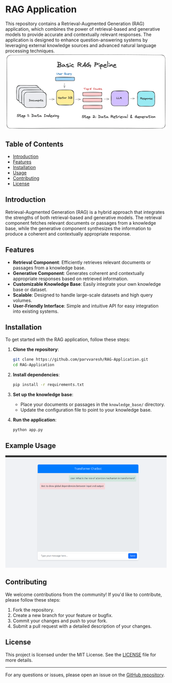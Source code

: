 # RAG Application

This repository contains a Retrieval-Augmented Generation (RAG) application, which combines the power of retrieval-based and generative models to provide accurate and contextually relevant responses. The application is designed to enhance question-answering systems by leveraging external knowledge sources and advanced natural language processing techniques.
![Alt Text](/assets/rag_pipeline.png)


## Table of Contents

- [Introduction](#introduction)
- [Features](#features)
- [Installation](#installation)
- [Usage](#usage)
- [Contributing](#contributing)
- [License](#license)

## Introduction

Retrieval-Augmented Generation (RAG) is a hybrid approach that integrates the strengths of both retrieval-based and generative models. The retrieval component fetches relevant documents or passages from a knowledge base, while the generative component synthesizes the information to produce a coherent and contextually appropriate response.


## Features

- **Retrieval Component**: Efficiently retrieves relevant documents or passages from a knowledge base.
- **Generative Component**: Generates coherent and contextually appropriate responses based on retrieved information.
- **Customizable Knowledge Base**: Easily integrate your own knowledge base or dataset.
- **Scalable**: Designed to handle large-scale datasets and high query volumes.
- **User-Friendly Interface**: Simple and intuitive API for easy integration into existing systems.

## Installation

To get started with the RAG application, follow these steps:

1. **Clone the repository**:
   ```bash
   git clone https://github.com/parvvaresh/RAG-Application.git
   cd RAG-Application
   ```

2. **Install dependencies**:
   ```bash
   pip install -r requirements.txt
   ```

3. **Set up the knowledge base**:
   - Place your documents or passages in the `knowledge_base/` directory.
   - Update the configuration file to point to your knowledge base.

4. **Run the application**:
   ```bash
   python app.py
   ```

## Example Usage

![Alt Text](/assets/result.png)





## Contributing

We welcome contributions from the community! If you'd like to contribute, please follow these steps:

1. Fork the repository.
2. Create a new branch for your feature or bugfix.
3. Commit your changes and push to your fork.
4. Submit a pull request with a detailed description of your changes.

## License

This project is licensed under the MIT License. See the [LICENSE](LICENSE) file for more details.

---

For any questions or issues, please open an issue on the [GitHub repository](https://github.com/parvvaresh/RAG-Application/issues).
